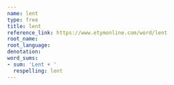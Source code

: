 ```yaml
---
name: lent
type: free
title: lent
reference_link: https://www.etymonline.com/word/lent
root_name: 
root_language: 
denotation: 
word_sums:
- sum: 'Lent + '
  respelling: lent
---
```

